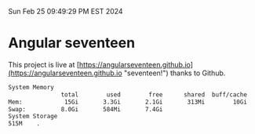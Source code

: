 Sun Feb 25 09:49:29 PM EST 2024

# Angular seventeen


This project is live at [https://angularseventeen.github.io](https://angularseventeen.github.io "seventeen!") thanks to Github.

```bash
System Memory
               total        used        free      shared  buff/cache   available
Mem:            15Gi       3.3Gi       2.1Gi       313Mi        10Gi        11Gi
Swap:          8.0Gi       584Mi       7.4Gi
System Storage
515M	.
```
